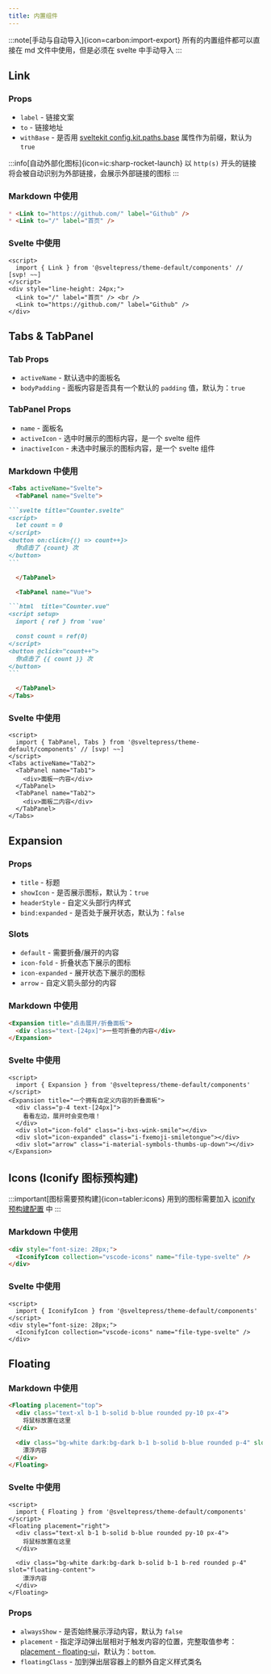 ```yaml
---
title: 内置组件
---
```


:::note[手动与自动导入]{icon=carbon:import-export}
所有的内置组件都可以直接在 md 文件中使用，但是必须在 svelte 中手动导入
:::

## Link

### Props

* `label` - 链接文案
* `to` - 链接地址
* `withBase` - 是否用 [sveltekit config.kit.paths.base](https://kit.svelte.dev/docs/modules#$app-paths-base) 属性作为前缀，默认为 `true`

:::info[自动外部化图标]{icon=ic:sharp-rocket-launch}
以 `http(s)` 开头的链接将会被自动识别为外部链接，会展示外部链接的图标
:::

### Markdown 中使用

```md live
* <Link to="https://github.com/" label="Github" />  
* <Link to="/" label="首页" />
```

### Svelte 中使用

```svelte live
<script>
  import { Link } from '@sveltepress/theme-default/components' // [svp! ~~]
</script>
<div style="line-height: 24px;">
  <Link to="/" label="首页" /> <br />
  <Link to="https://github.com/" label="Github" />
</div>
```

## Tabs & TabPanel

### Tab Props

* `activeName` - 默认选中的面板名
* `bodyPadding` - 面板内容是否具有一个默认的 `padding` 值，默认为：`true`

### TabPanel Props

* `name` - 面板名
* `activeIcon` - 选中时展示的图标内容，是一个 svelte 组件
* `inactiveIcon` - 未选中时展示的图标内容，是一个 svelte 组件


### Markdown 中使用

````md live
<Tabs activeName="Svelte">
  <TabPanel name="Svelte">

```svelte title="Counter.svelte"
<script>
  let count = 0
</script>
<button on:click={() => count++}>
  你点击了 {count} 次
</button>
```

  </TabPanel>

  <TabPanel name="Vue">

```html  title="Counter.vue"
<script setup>
  import { ref } from 'vue'

  const count = ref(0)
</script>
<button @click="count++">
  你点击了 {{ count }} 次
</button>
```

  </TabPanel>
</Tabs>
````

### Svelte 中使用

```svelte live
<script>
  import { TabPanel, Tabs } from '@sveltepress/theme-default/components' // [svp! ~~]
</script>
<Tabs activeName="Tab2">
  <TabPanel name="Tab1">
    <div>面板一内容</div>
  </TabPanel>
  <TabPanel name="Tab2">
    <div>面板二内容</div>
  </TabPanel>
</Tabs>
```

## Expansion

### Props

* `title` - 标题
* `showIcon` - 是否展示图标，默认为：`true`
* `headerStyle` - 自定义头部行内样式
* `bind:expanded` - 是否处于展开状态，默认为：`false`

### Slots

* `default` - 需要折叠/展开的内容
* `icon-fold` - 折叠状态下展示的图标
* `icon-expanded` - 展开状态下展示的图标
* `arrow` - 自定义箭头部分的内容

### Markdown 中使用

```md live
<Expansion title="点击展开/折叠面板">
  <div class="text-[24px]">一些可折叠的内容</div>
</Expansion>
```
### Svelte 中使用

```svelte live
<script>
  import { Expansion } from '@sveltepress/theme-default/components'
</script>
<Expansion title="一个拥有自定义内容的折叠面板">
  <div class="p-4 text-[24px]">
    看看左边，展开时会变色哦！
  </div>
  <div slot="icon-fold" class="i-bxs-wink-smile"></div>
  <div slot="icon-expanded" class="i-fxemoji-smiletongue"></div>
  <div slot="arrow" class="i-material-symbols-thumbs-up-down"></div>
</Expansion>
```

## Icons (Iconify 图标预构建)

:::important[图标需要预构建]{icon=tabler:icons}
用到的图标需要加入 [iconify 预构建配置](/reference/default-theme/#preBuildIconifyIcons) 中
:::

### Markdown 中使用

```md live
<div style="font-size: 28px;">
  <IconifyIcon collection="vscode-icons" name="file-type-svelte" />
</div>
```

### Svelte 中使用

```svelte live
<script>
  import { IconifyIcon } from '@sveltepress/theme-default/components'
</script>
<div style="font-size: 28px;">
  <IconifyIcon collection="vscode-icons" name="file-type-svelte" />
</div>
```

## Floating

### Markdown 中使用

```md live
<Floating placement="top">
  <div class="text-xl b-1 b-solid b-blue rounded py-10 px-4">
    将鼠标放置在这里
  </div>

  <div class="bg-white dark:bg-dark b-1 b-solid b-blue rounded p-4" slot="floating-content">
    漂浮内容
  </div>
</Floating>
```

### Svelte 中使用

```svelte live
<script>
  import { Floating } from '@sveltepress/theme-default/components'
</script>
<Floating placement="right">
  <div class="text-xl b-1 b-solid b-blue rounded py-10 px-4">
    将鼠标放置在这里
  </div>

  <div class="bg-white dark:bg-dark b-solid b-1 b-red rounded p-4" slot="floating-content">
    漂浮内容
  </div>
</Floating>
```

### Props

* `alwaysShow` - 是否始终展示浮动内容，默认为 `false`
* `placement` - 指定浮动弹出层相对于触发内容的位置，完整取值参考：[placement - floating-ui](https://floating-ui.com/docs/computePosition#placement)，默认为：`bottom`.
* `floatingClass` - 加到弹出层容器上的额外自定义样式类名
